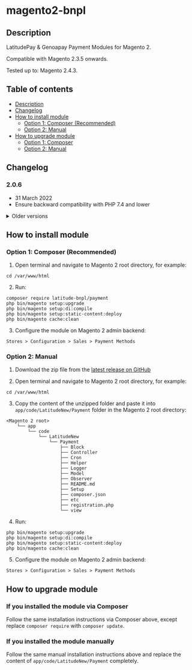 # magento2-bnpl

## Description

LatitudePay & Genoapay Payment Modules for Magento 2.

Compatible with Magento 2.3.5 onwards.

Tested up to: Magento 2.4.3.

## Table of contents

* [Description](#description)
* [Changelog](#changelog)
* [How to install module](#how-to-install-module)
    + [Option 1: Composer (Recommended)](#option-1--composer--recommended-)
    + [Option 2: Manual](#option-2--manual)
* [How to upgrade module](#how-to-upgrade-module)
    + [Option 1: Composer](#option-1--composer)
    + [Option 2: Manual](#option-2--manual-1)

## Changelog

### 2.0.6
- 31 March 2022
- Ensure backward compatibility with PHP 7.4 and lower

<details>
<summary>Older versions</summary>

### 2.0.5
- 24 March 2022
- Adjusted composer requirement to allow smoother installation using `composer require`
- Logo renderer adjusted to cater to sites using onepage checkout

### 2.0.4
- 22 March 2022
- Show module version on configuration page

### 2.0.3
- 22 March 2022
- Fix path for packagist

### 2.0.2
- 18 March 2022
- Replace Zend Logger removed in Magento 2.4.3 with a custom logger
- Improve logging information

### 2.0.1
- 17 March 2022
- Change callback redirect from cart page to checkout page

### 2.0.0
- 16 March 2022
- Initial release for Magento 2 plugin rebuild
</details>

## How to install module

### Option 1: Composer (Recommended)

1. Open terminal and navigate to Magento 2 root directory, for example:
```
cd /var/www/html
```
2. Run:
```
composer require latitude-bnpl/payment
php bin/magento setup:upgrade
php bin/magento setup:di:compile
php bin/magento setup:static-content:deploy
php bin/magento cache:clean
```
3. Configure the module on Magento 2 admin backend:
```
Stores > Configuration > Sales > Payment Methods
```

### Option 2: Manual

1. Download the zip file from the [latest release on GitHub](https://github.com/Latitude-Financial/magento2-bnpl/releases)

2. Open terminal and navigate to Magento 2 root directory, for example:
```
cd /var/www/html
```
3. Copy the content of the unzipped folder and paste it into `app/code/LatitudeNew/Payment` folder in the Magento 2 root directory:
```
<Magento 2 root>
    └── app
        └── code
            └── LatitudeNew
                └── Payment
                    ├── Block
                    ├── Controller
                    ├── Cron
                    ├── Helper
                    ├── Logger
                    ├── Model
                    ├── Observer
                    ├── README.md
                    ├── Setup
                    ├── composer.json
                    ├── etc
                    ├── registration.php
                    └── view
```
4. Run:
```
php bin/magento setup:upgrade
php bin/magento setup:di:compile
php bin/magento setup:static-content:deploy
php bin/magento cache:clean
```
5. Configure the module on Magento 2 admin backend:
```
Stores > Configuration > Sales > Payment Methods
```

## How to upgrade module

### If you installed the module via Composer

Follow the same installation instructions via Composer above, except replace `composer require` with `composer update`.

### If you installed the module manually

Follow the same manual installation instructions above and replace the content of `app/code/LatitudeNew/Payment` completely.

